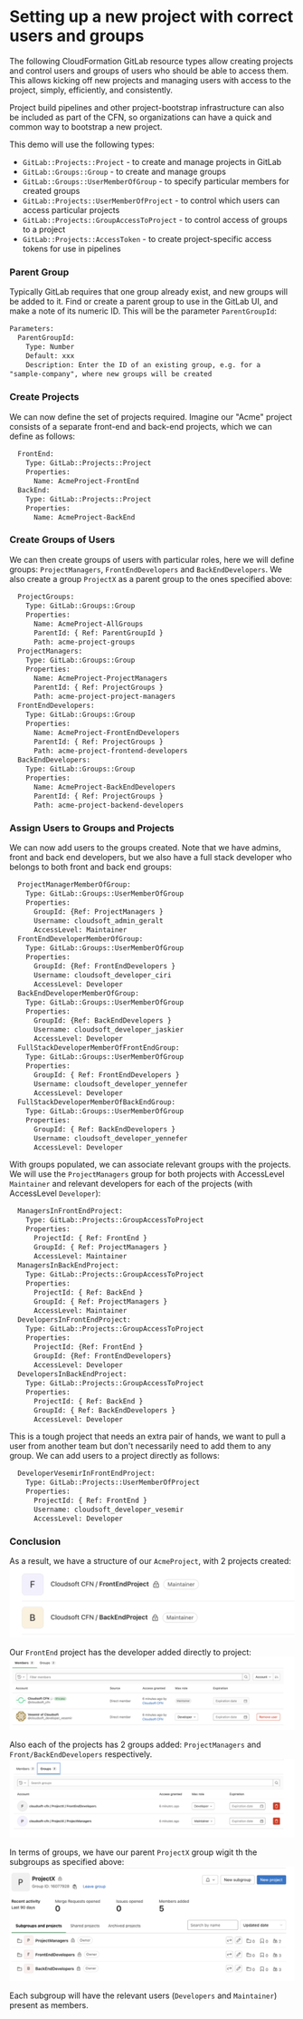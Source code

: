 # Setting up a new project with correct users and groups

The following CloudFormation GitLab resource types allow creating projects and control users and groups of users who should be able to access them.
This allows kicking off new projects and managing users with access to the project,
simply, efficiently, and consistently.

Project build pipelines and other project-bootstrap infrastructure can also be included
as part of the CFN, so organizations can have a quick and common way to bootstrap a new project.

This demo will use the following types:

* `GitLab::Projects::Project` - to create and manage projects in GitLab
* `GitLab::Groups::Group` - to create and manage groups
* `GitLab::Groups::UserMemberOfGroup` - to specify particular members for created groups
* `GitLab::Projects::UserMemberOfProject` - to control which users can access particular projects
* `GitLab::Projects::GroupAccessToProject` - to control access of groups to a project
* `GitLab::Projects::AccessToken` - to create project-specific access tokens for use in pipelines

### Parent Group

Typically GitLab requires that one group already exist, and new groups will be added to it. Find or create a parent group to use in the GitLab UI, and make a note of its numeric ID. This will be the parameter `ParentGroupId`:
```
Parameters:
  ParentGroupId:
    Type: Number
    Default: xxx
    Description: Enter the ID of an existing group, e.g. for a "sample-company", where new groups will be created
```

### Create Projects

We can now define the set of projects required. Imagine our "Acme" project consists of a separate front-end and back-end projects, which we can define as follows:
```
  FrontEnd:
    Type: GitLab::Projects::Project
    Properties:
      Name: AcmeProject-FrontEnd
  BackEnd:
    Type: GitLab::Projects::Project
    Properties:
      Name: AcmeProject-BackEnd
```

### Create Groups of Users

We can then create groups of users with particular roles, here we will define groups: `ProjectManagers`, `FrontEndDevelopers` and `BackEndDevelopers`.
We also create a group `ProjectX` as a parent group to the ones specified above:
```
  ProjectGroups:
    Type: GitLab::Groups::Group
    Properties:
      Name: AcmeProject-AllGroups
      ParentId: { Ref: ParentGroupId }
      Path: acme-project-groups
  ProjectManagers:
    Type: GitLab::Groups::Group
    Properties:
      Name: AcmeProject-ProjectManagers
      ParentId: { Ref: ProjectGroups }
      Path: acme-project-project-managers
  FrontEndDevelopers:
    Type: GitLab::Groups::Group
    Properties:
      Name: AcmeProject-FrontEndDevelopers
      ParentId: { Ref: ProjectGroups }
      Path: acme-project-frontend-developers
  BackEndDevelopers:
    Type: GitLab::Groups::Group
    Properties:
      Name: AcmeProject-BackEndDevelopers
      ParentId: { Ref: ProjectGroups }
      Path: acme-project-backend-developers
```

### Assign Users to Groups and Projects

We can now add users to the groups created.
Note that we have admins, front and back end developers, but we also have a full stack developer who belongs to both front and back end groups:
```
  ProjectManagerMemberOfGroup:
    Type: GitLab::Groups::UserMemberOfGroup
    Properties:
      GroupId: {Ref: ProjectManagers }
      Username: cloudsoft_admin_geralt
      AccessLevel: Maintainer
  FrontEndDeveloperMemberOfGroup:
    Type: GitLab::Groups::UserMemberOfGroup
    Properties:
      GroupId: {Ref: FrontEndDevelopers }
      Username: cloudsoft_developer_ciri
      AccessLevel: Developer
  BackEndDeveloperMemberOfGroup:
    Type: GitLab::Groups::UserMemberOfGroup
    Properties:
      GroupId: {Ref: BackEndDevelopers }
      Username: cloudsoft_developer_jaskier
      AccessLevel: Developer
  FullStackDeveloperMemberOfFrontEndGroup:
    Type: GitLab::Groups::UserMemberOfGroup
    Properties:
      GroupId: { Ref: FrontEndDevelopers }
      Username: cloudsoft_developer_yennefer
      AccessLevel: Developer
  FullStackDeveloperMemberOfBackEndGroup:
    Type: GitLab::Groups::UserMemberOfGroup
    Properties:
      GroupId: { Ref: BackEndDevelopers }
      Username: cloudsoft_developer_yennefer
      AccessLevel: Developer
```

With groups populated, we can associate relevant groups with the projects.
We will use the `ProjectManagers` group for both projects with AccessLevel `Maintainer`
and relevant developers for each of the projects (with AccessLevel `Developer`):
```
  ManagersInFrontEndProject:
    Type: GitLab::Projects::GroupAccessToProject
    Properties:
      ProjectId: { Ref: FrontEnd }
      GroupId: { Ref: ProjectManagers }
      AccessLevel: Maintainer
  ManagersInBackEndProject:
    Type: GitLab::Projects::GroupAccessToProject
    Properties:
      ProjectId: { Ref: BackEnd }
      GroupId: { Ref: ProjectManagers }
      AccessLevel: Maintainer
  DevelopersInFrontEndProject:
    Type: GitLab::Projects::GroupAccessToProject
    Properties:
      ProjectId: {Ref: FrontEnd }
      GroupId: {Ref: FrontEndDevelopers}
      AccessLevel: Developer
  DevelopersInBackEndProject:
    Type: GitLab::Projects::GroupAccessToProject
    Properties:
      ProjectId: { Ref: BackEnd }
      GroupId: { Ref: BackEndDevelopers }
      AccessLevel: Developer
```

This is a tough project that needs an extra pair of hands, we want to pull a user from another team but don't necessarily need to add them to any group.
We can add users to a project directly as follows:
```
  DeveloperVesemirInFrontEndProject:
    Type: GitLab::Projects::UserMemberOfProject
    Properties:
      ProjectId: { Ref: FrontEnd }
      Username: cloudsoft_developer_vesemir
      AccessLevel: Developer
```


### Conclusion

As a result, we have a structure of our `AcmeProject`, with 2 projects created:
![Projects](projects.png)

Our `FrontEnd` project has the developer added directly to project:
![Front End Project Members](project_members.png)

Also each of the projects has 2 groups added: `ProjectManagers` and `Front/BackEndDevelopers` respectively.
![Front End Project Groups](project_groups.png)

In terms of groups, we have our parent `ProjectX` group wigit th the subgroups as specified above:
![Main Group with Subgroups](subgroups.png)

Each subgroup will have the relevant users (`Developers` and `Maintainer`) present as members.